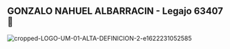 ## GONZALO NAHUEL ALBARRACIN - Legajo 63407 :orangutan:

![cropped-LOGO-UM-01-ALTA-DEFINICION-2-e1622231052585](https://github.com/um-computacion-tm/recursion-y-kwargs-GALBARRACIN/assets/114586053/19f48123-7902-4037-8604-f4ea71ac8929)
